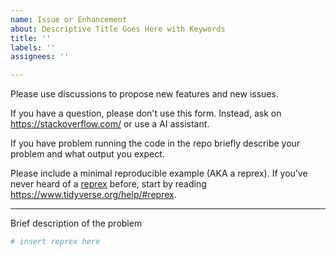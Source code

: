 ```yaml
---
name: Issue or Enhancement
about: Descriptive Title Goes Here with Keywords
title: ''
labels: ''
assignees: ''

---
```


Please use discussions to propose new features and new issues.

If you have a question, please don't use this form. Instead, ask on <https://stackoverflow.com/> or use a AI assistant.

If you have problem running the code in the repo briefly describe your problem and what output you expect. 

Please include a minimal reproducible example (AKA a reprex). If you've never heard of a [reprex](https://reprex.tidyverse.org/) before, start by reading <https://www.tidyverse.org/help/#reprex>.

---

Brief description of the problem

```r
# insert reprex here
```
